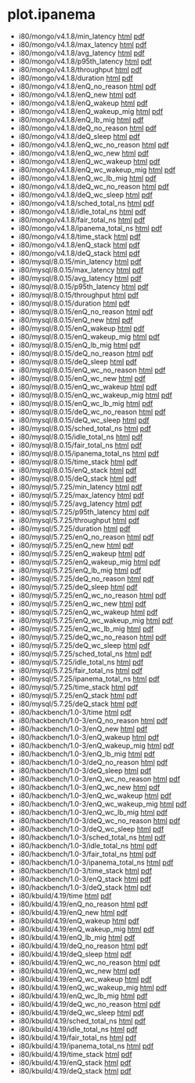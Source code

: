# plot.ipanema

* i80/mongo/v4.1.8/min_latency [html](i80/mongo/v4.1.8/min_latency.html) [pdf](i80/mongo/v4.1.8/min_latency.pdf)
* i80/mongo/v4.1.8/max_latency [html](i80/mongo/v4.1.8/max_latency.html) [pdf](i80/mongo/v4.1.8/max_latency.pdf)
* i80/mongo/v4.1.8/avg_latency [html](i80/mongo/v4.1.8/avg_latency.html) [pdf](i80/mongo/v4.1.8/avg_latency.pdf)
* i80/mongo/v4.1.8/p95th_latency [html](i80/mongo/v4.1.8/p95th_latency.html) [pdf](i80/mongo/v4.1.8/p95th_latency.pdf)
* i80/mongo/v4.1.8/throughput [html](i80/mongo/v4.1.8/throughput.html) [pdf](i80/mongo/v4.1.8/throughput.pdf)
* i80/mongo/v4.1.8/duration [html](i80/mongo/v4.1.8/duration.html) [pdf](i80/mongo/v4.1.8/duration.pdf)
* i80/mongo/v4.1.8/enQ_no_reason [html](i80/mongo/v4.1.8/enQ_no_reason.html) [pdf](i80/mongo/v4.1.8/enQ_no_reason.pdf)
* i80/mongo/v4.1.8/enQ_new [html](i80/mongo/v4.1.8/enQ_new.html) [pdf](i80/mongo/v4.1.8/enQ_new.pdf)
* i80/mongo/v4.1.8/enQ_wakeup [html](i80/mongo/v4.1.8/enQ_wakeup.html) [pdf](i80/mongo/v4.1.8/enQ_wakeup.pdf)
* i80/mongo/v4.1.8/enQ_wakeup_mig [html](i80/mongo/v4.1.8/enQ_wakeup_mig.html) [pdf](i80/mongo/v4.1.8/enQ_wakeup_mig.pdf)
* i80/mongo/v4.1.8/enQ_lb_mig [html](i80/mongo/v4.1.8/enQ_lb_mig.html) [pdf](i80/mongo/v4.1.8/enQ_lb_mig.pdf)
* i80/mongo/v4.1.8/deQ_no_reason [html](i80/mongo/v4.1.8/deQ_no_reason.html) [pdf](i80/mongo/v4.1.8/deQ_no_reason.pdf)
* i80/mongo/v4.1.8/deQ_sleep [html](i80/mongo/v4.1.8/deQ_sleep.html) [pdf](i80/mongo/v4.1.8/deQ_sleep.pdf)
* i80/mongo/v4.1.8/enQ_wc_no_reason [html](i80/mongo/v4.1.8/enQ_wc_no_reason.html) [pdf](i80/mongo/v4.1.8/enQ_wc_no_reason.pdf)
* i80/mongo/v4.1.8/enQ_wc_new [html](i80/mongo/v4.1.8/enQ_wc_new.html) [pdf](i80/mongo/v4.1.8/enQ_wc_new.pdf)
* i80/mongo/v4.1.8/enQ_wc_wakeup [html](i80/mongo/v4.1.8/enQ_wc_wakeup.html) [pdf](i80/mongo/v4.1.8/enQ_wc_wakeup.pdf)
* i80/mongo/v4.1.8/enQ_wc_wakeup_mig [html](i80/mongo/v4.1.8/enQ_wc_wakeup_mig.html) [pdf](i80/mongo/v4.1.8/enQ_wc_wakeup_mig.pdf)
* i80/mongo/v4.1.8/enQ_wc_lb_mig [html](i80/mongo/v4.1.8/enQ_wc_lb_mig.html) [pdf](i80/mongo/v4.1.8/enQ_wc_lb_mig.pdf)
* i80/mongo/v4.1.8/deQ_wc_no_reason [html](i80/mongo/v4.1.8/deQ_wc_no_reason.html) [pdf](i80/mongo/v4.1.8/deQ_wc_no_reason.pdf)
* i80/mongo/v4.1.8/deQ_wc_sleep [html](i80/mongo/v4.1.8/deQ_wc_sleep.html) [pdf](i80/mongo/v4.1.8/deQ_wc_sleep.pdf)
* i80/mongo/v4.1.8/sched_total_ns [html](i80/mongo/v4.1.8/sched_total_ns.html) [pdf](i80/mongo/v4.1.8/sched_total_ns.pdf)
* i80/mongo/v4.1.8/idle_total_ns [html](i80/mongo/v4.1.8/idle_total_ns.html) [pdf](i80/mongo/v4.1.8/idle_total_ns.pdf)
* i80/mongo/v4.1.8/fair_total_ns [html](i80/mongo/v4.1.8/fair_total_ns.html) [pdf](i80/mongo/v4.1.8/fair_total_ns.pdf)
* i80/mongo/v4.1.8/ipanema_total_ns [html](i80/mongo/v4.1.8/ipanema_total_ns.html) [pdf](i80/mongo/v4.1.8/ipanema_total_ns.pdf)
* i80/mongo/v4.1.8/time_stack [html](i80/mongo/v4.1.8/time_stack.html) [pdf](i80/mongo/v4.1.8/time_stack.pdf)
* i80/mongo/v4.1.8/enQ_stack [html](i80/mongo/v4.1.8/enQ_stack.html) [pdf](i80/mongo/v4.1.8/enQ_stack.pdf)
* i80/mongo/v4.1.8/deQ_stack [html](i80/mongo/v4.1.8/deQ_stack.html) [pdf](i80/mongo/v4.1.8/deQ_stack.pdf)
* i80/mysql/8.0.15/min_latency [html](i80/mysql/8.0.15/min_latency.html) [pdf](i80/mysql/8.0.15/min_latency.pdf)
* i80/mysql/8.0.15/max_latency [html](i80/mysql/8.0.15/max_latency.html) [pdf](i80/mysql/8.0.15/max_latency.pdf)
* i80/mysql/8.0.15/avg_latency [html](i80/mysql/8.0.15/avg_latency.html) [pdf](i80/mysql/8.0.15/avg_latency.pdf)
* i80/mysql/8.0.15/p95th_latency [html](i80/mysql/8.0.15/p95th_latency.html) [pdf](i80/mysql/8.0.15/p95th_latency.pdf)
* i80/mysql/8.0.15/throughput [html](i80/mysql/8.0.15/throughput.html) [pdf](i80/mysql/8.0.15/throughput.pdf)
* i80/mysql/8.0.15/duration [html](i80/mysql/8.0.15/duration.html) [pdf](i80/mysql/8.0.15/duration.pdf)
* i80/mysql/8.0.15/enQ_no_reason [html](i80/mysql/8.0.15/enQ_no_reason.html) [pdf](i80/mysql/8.0.15/enQ_no_reason.pdf)
* i80/mysql/8.0.15/enQ_new [html](i80/mysql/8.0.15/enQ_new.html) [pdf](i80/mysql/8.0.15/enQ_new.pdf)
* i80/mysql/8.0.15/enQ_wakeup [html](i80/mysql/8.0.15/enQ_wakeup.html) [pdf](i80/mysql/8.0.15/enQ_wakeup.pdf)
* i80/mysql/8.0.15/enQ_wakeup_mig [html](i80/mysql/8.0.15/enQ_wakeup_mig.html) [pdf](i80/mysql/8.0.15/enQ_wakeup_mig.pdf)
* i80/mysql/8.0.15/enQ_lb_mig [html](i80/mysql/8.0.15/enQ_lb_mig.html) [pdf](i80/mysql/8.0.15/enQ_lb_mig.pdf)
* i80/mysql/8.0.15/deQ_no_reason [html](i80/mysql/8.0.15/deQ_no_reason.html) [pdf](i80/mysql/8.0.15/deQ_no_reason.pdf)
* i80/mysql/8.0.15/deQ_sleep [html](i80/mysql/8.0.15/deQ_sleep.html) [pdf](i80/mysql/8.0.15/deQ_sleep.pdf)
* i80/mysql/8.0.15/enQ_wc_no_reason [html](i80/mysql/8.0.15/enQ_wc_no_reason.html) [pdf](i80/mysql/8.0.15/enQ_wc_no_reason.pdf)
* i80/mysql/8.0.15/enQ_wc_new [html](i80/mysql/8.0.15/enQ_wc_new.html) [pdf](i80/mysql/8.0.15/enQ_wc_new.pdf)
* i80/mysql/8.0.15/enQ_wc_wakeup [html](i80/mysql/8.0.15/enQ_wc_wakeup.html) [pdf](i80/mysql/8.0.15/enQ_wc_wakeup.pdf)
* i80/mysql/8.0.15/enQ_wc_wakeup_mig [html](i80/mysql/8.0.15/enQ_wc_wakeup_mig.html) [pdf](i80/mysql/8.0.15/enQ_wc_wakeup_mig.pdf)
* i80/mysql/8.0.15/enQ_wc_lb_mig [html](i80/mysql/8.0.15/enQ_wc_lb_mig.html) [pdf](i80/mysql/8.0.15/enQ_wc_lb_mig.pdf)
* i80/mysql/8.0.15/deQ_wc_no_reason [html](i80/mysql/8.0.15/deQ_wc_no_reason.html) [pdf](i80/mysql/8.0.15/deQ_wc_no_reason.pdf)
* i80/mysql/8.0.15/deQ_wc_sleep [html](i80/mysql/8.0.15/deQ_wc_sleep.html) [pdf](i80/mysql/8.0.15/deQ_wc_sleep.pdf)
* i80/mysql/8.0.15/sched_total_ns [html](i80/mysql/8.0.15/sched_total_ns.html) [pdf](i80/mysql/8.0.15/sched_total_ns.pdf)
* i80/mysql/8.0.15/idle_total_ns [html](i80/mysql/8.0.15/idle_total_ns.html) [pdf](i80/mysql/8.0.15/idle_total_ns.pdf)
* i80/mysql/8.0.15/fair_total_ns [html](i80/mysql/8.0.15/fair_total_ns.html) [pdf](i80/mysql/8.0.15/fair_total_ns.pdf)
* i80/mysql/8.0.15/ipanema_total_ns [html](i80/mysql/8.0.15/ipanema_total_ns.html) [pdf](i80/mysql/8.0.15/ipanema_total_ns.pdf)
* i80/mysql/8.0.15/time_stack [html](i80/mysql/8.0.15/time_stack.html) [pdf](i80/mysql/8.0.15/time_stack.pdf)
* i80/mysql/8.0.15/enQ_stack [html](i80/mysql/8.0.15/enQ_stack.html) [pdf](i80/mysql/8.0.15/enQ_stack.pdf)
* i80/mysql/8.0.15/deQ_stack [html](i80/mysql/8.0.15/deQ_stack.html) [pdf](i80/mysql/8.0.15/deQ_stack.pdf)
* i80/mysql/5.7.25/min_latency [html](i80/mysql/5.7.25/min_latency.html) [pdf](i80/mysql/5.7.25/min_latency.pdf)
* i80/mysql/5.7.25/max_latency [html](i80/mysql/5.7.25/max_latency.html) [pdf](i80/mysql/5.7.25/max_latency.pdf)
* i80/mysql/5.7.25/avg_latency [html](i80/mysql/5.7.25/avg_latency.html) [pdf](i80/mysql/5.7.25/avg_latency.pdf)
* i80/mysql/5.7.25/p95th_latency [html](i80/mysql/5.7.25/p95th_latency.html) [pdf](i80/mysql/5.7.25/p95th_latency.pdf)
* i80/mysql/5.7.25/throughput [html](i80/mysql/5.7.25/throughput.html) [pdf](i80/mysql/5.7.25/throughput.pdf)
* i80/mysql/5.7.25/duration [html](i80/mysql/5.7.25/duration.html) [pdf](i80/mysql/5.7.25/duration.pdf)
* i80/mysql/5.7.25/enQ_no_reason [html](i80/mysql/5.7.25/enQ_no_reason.html) [pdf](i80/mysql/5.7.25/enQ_no_reason.pdf)
* i80/mysql/5.7.25/enQ_new [html](i80/mysql/5.7.25/enQ_new.html) [pdf](i80/mysql/5.7.25/enQ_new.pdf)
* i80/mysql/5.7.25/enQ_wakeup [html](i80/mysql/5.7.25/enQ_wakeup.html) [pdf](i80/mysql/5.7.25/enQ_wakeup.pdf)
* i80/mysql/5.7.25/enQ_wakeup_mig [html](i80/mysql/5.7.25/enQ_wakeup_mig.html) [pdf](i80/mysql/5.7.25/enQ_wakeup_mig.pdf)
* i80/mysql/5.7.25/enQ_lb_mig [html](i80/mysql/5.7.25/enQ_lb_mig.html) [pdf](i80/mysql/5.7.25/enQ_lb_mig.pdf)
* i80/mysql/5.7.25/deQ_no_reason [html](i80/mysql/5.7.25/deQ_no_reason.html) [pdf](i80/mysql/5.7.25/deQ_no_reason.pdf)
* i80/mysql/5.7.25/deQ_sleep [html](i80/mysql/5.7.25/deQ_sleep.html) [pdf](i80/mysql/5.7.25/deQ_sleep.pdf)
* i80/mysql/5.7.25/enQ_wc_no_reason [html](i80/mysql/5.7.25/enQ_wc_no_reason.html) [pdf](i80/mysql/5.7.25/enQ_wc_no_reason.pdf)
* i80/mysql/5.7.25/enQ_wc_new [html](i80/mysql/5.7.25/enQ_wc_new.html) [pdf](i80/mysql/5.7.25/enQ_wc_new.pdf)
* i80/mysql/5.7.25/enQ_wc_wakeup [html](i80/mysql/5.7.25/enQ_wc_wakeup.html) [pdf](i80/mysql/5.7.25/enQ_wc_wakeup.pdf)
* i80/mysql/5.7.25/enQ_wc_wakeup_mig [html](i80/mysql/5.7.25/enQ_wc_wakeup_mig.html) [pdf](i80/mysql/5.7.25/enQ_wc_wakeup_mig.pdf)
* i80/mysql/5.7.25/enQ_wc_lb_mig [html](i80/mysql/5.7.25/enQ_wc_lb_mig.html) [pdf](i80/mysql/5.7.25/enQ_wc_lb_mig.pdf)
* i80/mysql/5.7.25/deQ_wc_no_reason [html](i80/mysql/5.7.25/deQ_wc_no_reason.html) [pdf](i80/mysql/5.7.25/deQ_wc_no_reason.pdf)
* i80/mysql/5.7.25/deQ_wc_sleep [html](i80/mysql/5.7.25/deQ_wc_sleep.html) [pdf](i80/mysql/5.7.25/deQ_wc_sleep.pdf)
* i80/mysql/5.7.25/sched_total_ns [html](i80/mysql/5.7.25/sched_total_ns.html) [pdf](i80/mysql/5.7.25/sched_total_ns.pdf)
* i80/mysql/5.7.25/idle_total_ns [html](i80/mysql/5.7.25/idle_total_ns.html) [pdf](i80/mysql/5.7.25/idle_total_ns.pdf)
* i80/mysql/5.7.25/fair_total_ns [html](i80/mysql/5.7.25/fair_total_ns.html) [pdf](i80/mysql/5.7.25/fair_total_ns.pdf)
* i80/mysql/5.7.25/ipanema_total_ns [html](i80/mysql/5.7.25/ipanema_total_ns.html) [pdf](i80/mysql/5.7.25/ipanema_total_ns.pdf)
* i80/mysql/5.7.25/time_stack [html](i80/mysql/5.7.25/time_stack.html) [pdf](i80/mysql/5.7.25/time_stack.pdf)
* i80/mysql/5.7.25/enQ_stack [html](i80/mysql/5.7.25/enQ_stack.html) [pdf](i80/mysql/5.7.25/enQ_stack.pdf)
* i80/mysql/5.7.25/deQ_stack [html](i80/mysql/5.7.25/deQ_stack.html) [pdf](i80/mysql/5.7.25/deQ_stack.pdf)
* i80/hackbench/1.0-3/time [html](i80/hackbench/1.0-3/time.html) [pdf](i80/hackbench/1.0-3/time.pdf)
* i80/hackbench/1.0-3/enQ_no_reason [html](i80/hackbench/1.0-3/enQ_no_reason.html) [pdf](i80/hackbench/1.0-3/enQ_no_reason.pdf)
* i80/hackbench/1.0-3/enQ_new [html](i80/hackbench/1.0-3/enQ_new.html) [pdf](i80/hackbench/1.0-3/enQ_new.pdf)
* i80/hackbench/1.0-3/enQ_wakeup [html](i80/hackbench/1.0-3/enQ_wakeup.html) [pdf](i80/hackbench/1.0-3/enQ_wakeup.pdf)
* i80/hackbench/1.0-3/enQ_wakeup_mig [html](i80/hackbench/1.0-3/enQ_wakeup_mig.html) [pdf](i80/hackbench/1.0-3/enQ_wakeup_mig.pdf)
* i80/hackbench/1.0-3/enQ_lb_mig [html](i80/hackbench/1.0-3/enQ_lb_mig.html) [pdf](i80/hackbench/1.0-3/enQ_lb_mig.pdf)
* i80/hackbench/1.0-3/deQ_no_reason [html](i80/hackbench/1.0-3/deQ_no_reason.html) [pdf](i80/hackbench/1.0-3/deQ_no_reason.pdf)
* i80/hackbench/1.0-3/deQ_sleep [html](i80/hackbench/1.0-3/deQ_sleep.html) [pdf](i80/hackbench/1.0-3/deQ_sleep.pdf)
* i80/hackbench/1.0-3/enQ_wc_no_reason [html](i80/hackbench/1.0-3/enQ_wc_no_reason.html) [pdf](i80/hackbench/1.0-3/enQ_wc_no_reason.pdf)
* i80/hackbench/1.0-3/enQ_wc_new [html](i80/hackbench/1.0-3/enQ_wc_new.html) [pdf](i80/hackbench/1.0-3/enQ_wc_new.pdf)
* i80/hackbench/1.0-3/enQ_wc_wakeup [html](i80/hackbench/1.0-3/enQ_wc_wakeup.html) [pdf](i80/hackbench/1.0-3/enQ_wc_wakeup.pdf)
* i80/hackbench/1.0-3/enQ_wc_wakeup_mig [html](i80/hackbench/1.0-3/enQ_wc_wakeup_mig.html) [pdf](i80/hackbench/1.0-3/enQ_wc_wakeup_mig.pdf)
* i80/hackbench/1.0-3/enQ_wc_lb_mig [html](i80/hackbench/1.0-3/enQ_wc_lb_mig.html) [pdf](i80/hackbench/1.0-3/enQ_wc_lb_mig.pdf)
* i80/hackbench/1.0-3/deQ_wc_no_reason [html](i80/hackbench/1.0-3/deQ_wc_no_reason.html) [pdf](i80/hackbench/1.0-3/deQ_wc_no_reason.pdf)
* i80/hackbench/1.0-3/deQ_wc_sleep [html](i80/hackbench/1.0-3/deQ_wc_sleep.html) [pdf](i80/hackbench/1.0-3/deQ_wc_sleep.pdf)
* i80/hackbench/1.0-3/sched_total_ns [html](i80/hackbench/1.0-3/sched_total_ns.html) [pdf](i80/hackbench/1.0-3/sched_total_ns.pdf)
* i80/hackbench/1.0-3/idle_total_ns [html](i80/hackbench/1.0-3/idle_total_ns.html) [pdf](i80/hackbench/1.0-3/idle_total_ns.pdf)
* i80/hackbench/1.0-3/fair_total_ns [html](i80/hackbench/1.0-3/fair_total_ns.html) [pdf](i80/hackbench/1.0-3/fair_total_ns.pdf)
* i80/hackbench/1.0-3/ipanema_total_ns [html](i80/hackbench/1.0-3/ipanema_total_ns.html) [pdf](i80/hackbench/1.0-3/ipanema_total_ns.pdf)
* i80/hackbench/1.0-3/time_stack [html](i80/hackbench/1.0-3/time_stack.html) [pdf](i80/hackbench/1.0-3/time_stack.pdf)
* i80/hackbench/1.0-3/enQ_stack [html](i80/hackbench/1.0-3/enQ_stack.html) [pdf](i80/hackbench/1.0-3/enQ_stack.pdf)
* i80/hackbench/1.0-3/deQ_stack [html](i80/hackbench/1.0-3/deQ_stack.html) [pdf](i80/hackbench/1.0-3/deQ_stack.pdf)
* i80/kbuild/4.19/time [html](i80/kbuild/4.19/time.html) [pdf](i80/kbuild/4.19/time.pdf)
* i80/kbuild/4.19/enQ_no_reason [html](i80/kbuild/4.19/enQ_no_reason.html) [pdf](i80/kbuild/4.19/enQ_no_reason.pdf)
* i80/kbuild/4.19/enQ_new [html](i80/kbuild/4.19/enQ_new.html) [pdf](i80/kbuild/4.19/enQ_new.pdf)
* i80/kbuild/4.19/enQ_wakeup [html](i80/kbuild/4.19/enQ_wakeup.html) [pdf](i80/kbuild/4.19/enQ_wakeup.pdf)
* i80/kbuild/4.19/enQ_wakeup_mig [html](i80/kbuild/4.19/enQ_wakeup_mig.html) [pdf](i80/kbuild/4.19/enQ_wakeup_mig.pdf)
* i80/kbuild/4.19/enQ_lb_mig [html](i80/kbuild/4.19/enQ_lb_mig.html) [pdf](i80/kbuild/4.19/enQ_lb_mig.pdf)
* i80/kbuild/4.19/deQ_no_reason [html](i80/kbuild/4.19/deQ_no_reason.html) [pdf](i80/kbuild/4.19/deQ_no_reason.pdf)
* i80/kbuild/4.19/deQ_sleep [html](i80/kbuild/4.19/deQ_sleep.html) [pdf](i80/kbuild/4.19/deQ_sleep.pdf)
* i80/kbuild/4.19/enQ_wc_no_reason [html](i80/kbuild/4.19/enQ_wc_no_reason.html) [pdf](i80/kbuild/4.19/enQ_wc_no_reason.pdf)
* i80/kbuild/4.19/enQ_wc_new [html](i80/kbuild/4.19/enQ_wc_new.html) [pdf](i80/kbuild/4.19/enQ_wc_new.pdf)
* i80/kbuild/4.19/enQ_wc_wakeup [html](i80/kbuild/4.19/enQ_wc_wakeup.html) [pdf](i80/kbuild/4.19/enQ_wc_wakeup.pdf)
* i80/kbuild/4.19/enQ_wc_wakeup_mig [html](i80/kbuild/4.19/enQ_wc_wakeup_mig.html) [pdf](i80/kbuild/4.19/enQ_wc_wakeup_mig.pdf)
* i80/kbuild/4.19/enQ_wc_lb_mig [html](i80/kbuild/4.19/enQ_wc_lb_mig.html) [pdf](i80/kbuild/4.19/enQ_wc_lb_mig.pdf)
* i80/kbuild/4.19/deQ_wc_no_reason [html](i80/kbuild/4.19/deQ_wc_no_reason.html) [pdf](i80/kbuild/4.19/deQ_wc_no_reason.pdf)
* i80/kbuild/4.19/deQ_wc_sleep [html](i80/kbuild/4.19/deQ_wc_sleep.html) [pdf](i80/kbuild/4.19/deQ_wc_sleep.pdf)
* i80/kbuild/4.19/sched_total_ns [html](i80/kbuild/4.19/sched_total_ns.html) [pdf](i80/kbuild/4.19/sched_total_ns.pdf)
* i80/kbuild/4.19/idle_total_ns [html](i80/kbuild/4.19/idle_total_ns.html) [pdf](i80/kbuild/4.19/idle_total_ns.pdf)
* i80/kbuild/4.19/fair_total_ns [html](i80/kbuild/4.19/fair_total_ns.html) [pdf](i80/kbuild/4.19/fair_total_ns.pdf)
* i80/kbuild/4.19/ipanema_total_ns [html](i80/kbuild/4.19/ipanema_total_ns.html) [pdf](i80/kbuild/4.19/ipanema_total_ns.pdf)
* i80/kbuild/4.19/time_stack [html](i80/kbuild/4.19/time_stack.html) [pdf](i80/kbuild/4.19/time_stack.pdf)
* i80/kbuild/4.19/enQ_stack [html](i80/kbuild/4.19/enQ_stack.html) [pdf](i80/kbuild/4.19/enQ_stack.pdf)
* i80/kbuild/4.19/deQ_stack [html](i80/kbuild/4.19/deQ_stack.html) [pdf](i80/kbuild/4.19/deQ_stack.pdf)
